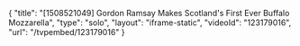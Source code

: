 {
    "title": "[1508521049] Gordon Ramsay Makes Scotland's First Ever Buffalo Mozzarella",
    "type": "solo",
    "layout": "iframe-static",
    "videoId": "123179016",
    "url": "\/tvpembed\/123179016"
}